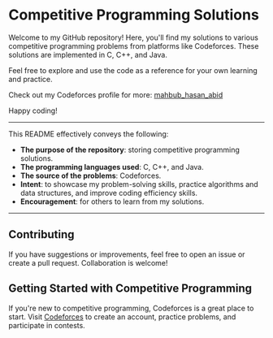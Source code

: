 # Competitive Programming Solutions

Welcome to my GitHub repository! Here, you'll find my solutions to various competitive programming problems from platforms like Codeforces. These solutions are implemented in C, C++, and Java.

Feel free to explore and use the code as a reference for your own learning and practice.

Check out my Codeforces profile for more: [mahbub_hasan_abid](https://codeforces.com/profile/mahbub_hasan_abid)

Happy coding!

---

This README effectively conveys the following:

- **The purpose of the repository**: storing competitive programming solutions.
- **The programming languages used**: C, C++, and Java.
- **The source of the problems**: Codeforces.
- **Intent**: to showcase my problem-solving  skills, practice algorithms and data structures, and improve coding efficiency skills.
- **Encouragement**: for others to learn from my solutions.

---

## Contributing

If you have suggestions or improvements, feel free to open an issue or create a pull request. Collaboration is welcome!

## Getting Started with Competitive Programming

If you're new to competitive programming, Codeforces is a great place to start. Visit [Codeforces](https://codeforces.com/) to create an account, practice problems, and participate in contests.

